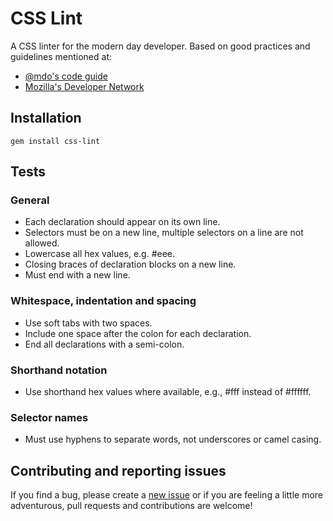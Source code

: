 # CSS Lint

A CSS linter for the modern day developer. Based on good practices and
guidelines mentioned at:

- [@mdo's code guide](http://mdo.github.io/code-guide)
- [Mozilla's Developer Network](https://developer.mozilla.org/en-US/docs/Web/CSS)

## Installation

    gem install css-lint

## Tests

### General

- Each declaration should appear on its own line.
- Selectors must be on a new line, multiple selectors on a line are not allowed.
- Lowercase all hex values, e.g. #eee.
- Closing braces of declaration blocks on a new line.
- Must end with a new line.

### Whitespace, indentation and spacing

- Use soft tabs with two spaces.
- Include one space after the colon for each declaration.
- End all declarations with a semi-colon.

### Shorthand notation

- Use shorthand hex values where available, e.g., #fff instead of #ffffff.

### Selector names

- Must use hyphens to separate words, not underscores or camel casing.

## Contributing and reporting issues

If you find a bug, please create a [new issue](https://github.com/jacobbednarz/css-lint/issues/new) or if you are
feeling a little more adventurous, pull requests and contributions are welcome!
